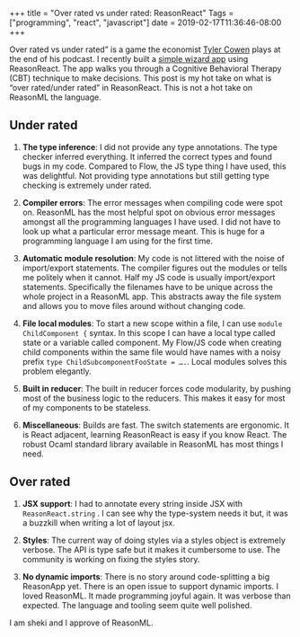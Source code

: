 +++
title = "Over rated vs under rated: ReasonReact"
Tags = ["programming", "react", "javascript"]
date = 2019-02-17T11:36:46-08:00
+++

Over rated vs under rated” is a game the economist [Tyler
Cowen](https://marginalrevolution.com/) plays at the end of his podcast. I
recently built a [simple wizard app](https://www.sheki.in/decision/) using
ReasonReact. The app walks you through a Cognitive Behavioral Therapy (CBT)
technique to make decisions. This post is my hot take on what is “over
rated/under rated” in ReasonReact. This is not a hot take on ReasonML the
language.


## Under rated

1. **The type inference**: I did not provide any type annotations. The
type checker inferred everything. It inferred the correct types and found bugs
in my code. Compared to Flow, the JS type thing I have used, this was
delightful. Not providing type annotations but still getting type checking is
extremely under rated.

2. **Compiler errors**: The error messages when compiling code
were spot on. ReasonML has the most helpful spot on obvious error messages
amongst all the programming languages I have used. I did not have to look up
what a particular error message meant. This is huge for a programming language
I am using for the first time.

3. **Automatic module resolution**: My code is not
littered with the noise of import/export statements. The compiler figures out
the modules or tells me politely when it cannot. Half my JS code is usually
import/export statements. Specifically the filenames have to be unique across
the whole project in a ReasonML app. This abstracts away the file system and
allows you to move files around without changing code.

4. **File local modules**: To
start a new scope within a file, I can use `module ChildComponent {` syntax. In
this scope I can have a local type called state or a variable called component.
My Flow/JS code when creating child components within the same file would have
names with a noisy prefix `type ChildSubcomponentFooState = ….`. Local modules
solves this problem elegantly.

5. **Built in reducer**: The built in reducer forces
code modularity, by pushing most of the business logic to the reducers. This
makes it easy for most of my components to be stateless.

6. **Miscellaneous**: Builds are fast. The switch statements are ergonomic. It is React adjacent, learning
ReasonReact is easy if you know React. The robust Ocaml standard library
available in ReasonML has most things I need.

## Over rated

1. **JSX support**: I had to
annotate every string inside JSX with `ReasonReact.string` . I can see why the
type-system needs it but, it was a buzzkill when writing a lot of layout jsx.

2. **Styles**: The current way of doing styles via a styles object is extremely
verbose. The API is type safe but it makes it cumbersome to use. The community
is working on fixing the styles story.

3. **No dynamic imports**: There is no story
around code-splitting a big ReasonApp yet. There is an open issue to support
dynamic imports.  I loved ReasonML. It made programming joyful again. It was
verbose than expected. The language and tooling seem quite well polished.

I am sheki and I approve of ReasonML.
